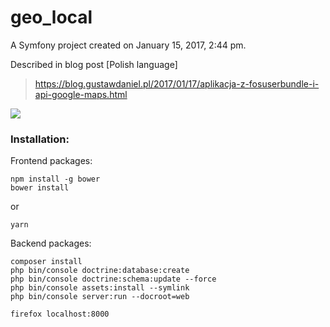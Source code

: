geo_local
=========

A Symfony project created on January 15, 2017, 2:44 pm.

Described in blog post [Polish language]

> https://blog.gustawdaniel.pl/2017/01/17/aplikacja-z-fosuserbundle-i-api-google-maps.html

![](http://i.imgur.com/YwW9q5l.png)

### Installation:

Frontend packages:

```
npm install -g bower
bower install
```

or

```
yarn
```

Backend packages:

```
composer install
php bin/console doctrine:database:create
php bin/console doctrine:schema:update --force
php bin/console assets:install --symlink
php bin/console server:run --docroot=web
```

```
firefox localhost:8000
```

